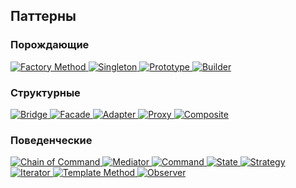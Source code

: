 ## Паттерны

### Порождающие

<div>
    <a href="https://github.com/R1ON/patterns/blob/main/src/creational/FactoryMethod.ts" target="_blank">
     <img src="https://img.shields.io/badge/Factory%20Method-7aad0c" alt="Factory Method"/>
    </a>
    <a href="https://github.com/R1ON/patterns/blob/main/src/creational/Singleton.ts" target="_blank">
     <img src="https://img.shields.io/badge/Singleton-7aad0c" alt="Singleton"/>
    </a>
    <a href="https://github.com/R1ON/patterns/blob/main/src/creational/Prototype.ts" target="_blank">
     <img src="https://img.shields.io/badge/Prototype-7aad0c" alt="Prototype"/>
    </a>
    <a href="https://github.com/R1ON/patterns/blob/main/src/creational/Builder.ts" target="_blank">
     <img src="https://img.shields.io/badge/Builder-7aad0c" alt="Builder"/>
    </a>
</div>

### Структурные

<div>
    <a href="https://github.com/R1ON/patterns/blob/main/src/structural/Bridge.ts" target="_blank">
     <img src="https://img.shields.io/badge/Bridge-d9901a" alt="Bridge"/>
    </a>
    <a href="https://github.com/R1ON/patterns/blob/main/src/structural/Facade.ts" target="_blank">
     <img src="https://img.shields.io/badge/Facade-d9901a" alt="Facade"/>
    </a>
    <a href="https://github.com/R1ON/patterns/blob/main/src/structural/Adapter.ts" target="_blank">
     <img src="https://img.shields.io/badge/Adapter-d9901a" alt="Adapter"/>
    </a>
    <a href="https://github.com/R1ON/patterns/blob/main/src/structural/Proxy.ts" target="_blank">
     <img src="https://img.shields.io/badge/Proxy-d9901a" alt="Proxy"/>
    </a>
    <a href="https://github.com/R1ON/patterns/blob/main/src/structural/Composite.ts" target="_blank">
     <img src="https://img.shields.io/badge/Composite-d9901a" alt="Composite"/>
    </a>
</div>

### Поведенческие

<div>
    <a href="https://github.com/R1ON/patterns/blob/main/src/behavioral/ChainOfCommand.ts" target="_blank">
     <img src="https://img.shields.io/badge/Chain%20of%20Command-de3d37" alt="Chain of Command"/>
    </a>
    <a href="https://github.com/R1ON/patterns/blob/main/src/behavioral/Mediator.ts" target="_blank">
     <img src="https://img.shields.io/badge/Mediator-de3d37" alt="Mediator"/>
    </a>
    <a href="https://github.com/R1ON/patterns/blob/main/src/behavioral/Command.ts" target="_blank">
     <img src="https://img.shields.io/badge/Command-de3d37" alt="Command"/>
    </a>
    <a href="https://github.com/R1ON/patterns/blob/main/src/behavioral/State.ts" target="_blank">
     <img src="https://img.shields.io/badge/State-de3d37" alt="State"/>
    </a>
    <a href="https://github.com/R1ON/patterns/blob/main/src/behavioral/Strategy.ts" target="_blank">
     <img src="https://img.shields.io/badge/Strategy-de3d37" alt="Strategy"/>
    </a>
    <a href="https://github.com/R1ON/patterns/blob/main/src/behavioral/Iterator.ts" target="_blank">
     <img src="https://img.shields.io/badge/Iterator-de3d37" alt="Iterator"/>
    </a>
    <a href="https://github.com/R1ON/patterns/blob/main/src/behavioral/TemplateMethod.ts" target="_blank">
     <img src="https://img.shields.io/badge/Template%20Method-de3d37" alt="Template Method"/>
    </a>
    <a href="https://github.com/R1ON/patterns/blob/main/src/behavioral/Observer.ts" target="_blank">
     <img src="https://img.shields.io/badge/Observer-de3d37" alt="Observer"/>
    </a>
</div>

